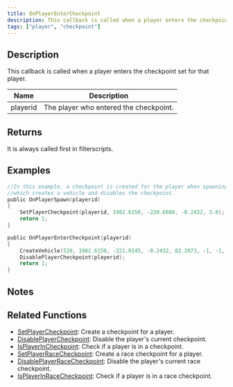 ```yaml
---
title: OnPlayerEnterCheckpoint
description: This callback is called when a player enters the checkpoint set for that player.
tags: ["player", "checkpoint"]
---
```


## Description

This callback is called when a player enters the checkpoint set for that player.

| Name     | Description                            |
| -------- | -------------------------------------- |
| playerid | The player who entered the checkpoint. |

## Returns

It is always called first in filterscripts.

## Examples

```c
//In this example, a checkpoint is created for the player when spawning,
//which creates a vehicle and disables the checkpoint.
public OnPlayerSpawn(playerid)
{
    SetPlayerCheckpoint(playerid, 1982.6150, -220.6680, -0.2432, 3.0);
    return 1;
}

public OnPlayerEnterCheckpoint(playerid)
{
    CreateVehicle(520, 1982.6150, -221.0145, -0.2432, 82.2873, -1, -1, 60000);
    DisablePlayerCheckpoint(playerid);
    return 1;
}
```

## Notes

<TipNPCCallbacks />

## Related Functions

- [SetPlayerCheckpoint](../functions/SetPlayerCheckpoint): Create a checkpoint for a player.
- [DisablePlayerCheckpoint](../functions/DisablePlayerCheckpoint): Disable the player's current checkpoint.
- [IsPlayerInCheckpoint](../functions/IsPlayerInRaceCheckpoint): Check if a player is in a checkpoint.
- [SetPlayerRaceCheckpoint](../functions/SetPlayerRaceCheckpoint): Create a race checkpoint for a player.
- [DisablePlayerRaceCheckpoint](../functions/DisablePlayerRaceCheckpoint): Disable the player's current race checkpoint.
- [IsPlayerInRaceCheckpoint](../functions/IsPlayerInRaceCheckpoint): Check if a player is in a race checkpoint.
